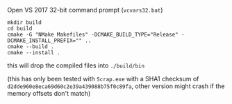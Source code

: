 Open VS 2017 32-bit command prompt (`vcvars32.bat`)

```batch
mkdir build
cd build
cmake -G "NMake Makefiles" -DCMAKE_BUILD_TYPE="Release" -DCMAKE_INSTALL_PREFIX="" ..
cmake --build .
cmake --install .
```

this will drop the compiled files into `./build/bin`

(this has only been tested with `Scrap.exe` with a SHA1 checksum of `d2dde960e8eca69d60c2e39a439088b75f0c89fa`, other version might crash if the memory offsets don't match)